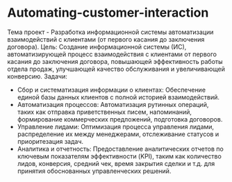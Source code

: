 # Automating-customer-interaction
Тема проект - Разработка информационной системы автоматизации взаимодействий с клиентами (от первого касания до заключения договора).
Цель: Создание информационной системы (ИС), автоматизирующей процесс взаимодействия с клиентами от первого касания до заключения договора, повышающей эффективность работы отдела продаж, улучшающей качество обслуживания и увеличивающей конверсию.
Задачи:
- Сбор и систематизация информации о клиентах: Обеспечение единой базы данных клиентов с полной историей взаимодействий.
- Автоматизация процессов: Автоматизация рутинных операций, таких как отправка приветственных писем, напоминаний, формирование коммерческих предложений, подготовка договоров.
- Управление лидами: Оптимизация процесса управления лидами, распределение их между менеджерами, отслеживание статусов и приоритезация задач.
- Аналитика и отчетность: Предоставление аналитических отчетов по ключевым показателям эффективности (KPI), таким как количество лидов, конверсия, средний чек, время закрытия сделки и т.д. для принятия обоснованных управленческих решений.
